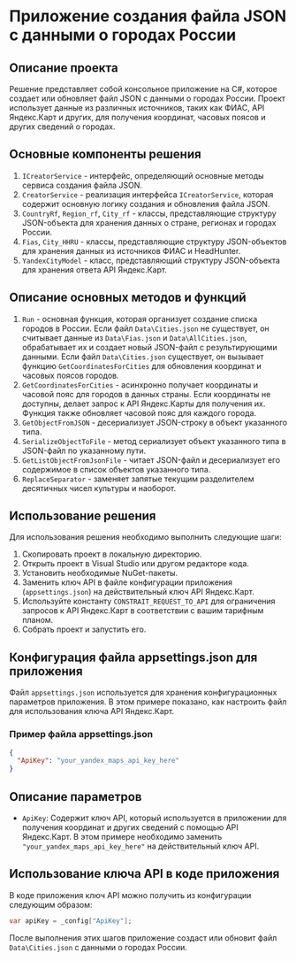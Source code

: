 # Приложение создания файла JSON с данными о городах России

## Описание проекта

Решение представляет собой консольное приложение на C#, которое создает или обновляет файл JSON с данными о городах России. Проект использует данные из различных источников, таких как ФИАС, API Яндекс.Карт и других, для получения координат, часовых поясов и других сведений о городах.

## Основные компоненты решения

1. `ICreatorService` - интерфейс, определяющий основные методы сервиса создания файла JSON.
2. `CreatorService` - реализация интерфейса `ICreatorService`, которая содержит основную логику создания и обновления файла JSON.
3. `CountryRf`, `Region_rf`, `City_rf` - классы, представляющие структуру JSON-объекта для хранения данных о стране, регионах и городах России.
4. `Fias`, `City_HHRU` - классы, представляющие структуру JSON-объектов для хранения данных из источников ФИАС и HeadHunter.
5. `YandexCityModel` - класс, представляющий структуру JSON-объекта для хранения ответа API Яндекс.Карт.

## Описание основных методов и функций

1. `Run` - основная функция, которая организует создание списка городов в России. Если файл `Data\Cities.json` не существует, он считывает данные из `Data\Fias.json` и `Data\AllCities.json`, обрабатывает их и создает новый JSON-файл с результирующими данными. Если файл `Data\Cities.json` существует, он вызывает функцию `GetCoordinatesForCities` для обновления координат и часовых поясов городов.
2. `GetCoordinatesForCities` - асинхронно получает координаты и часовой пояс для городов в данных страны. Если координаты не доступны, делает запрос к API Яндекс.Карты для получения их. Функция также обновляет часовой пояс для каждого города.
3. `GetObjectFromJSON` - десериализует JSON-строку в объект указанного типа.
4. `SerializeObjectToFile` - метод сериализует объект указанного типа в JSON-файл по указанному пути.
5. `GetListObjectFromJsonFile` - читает JSON-файл и десериализует его содержимое в список объектов указанного типа.
6. `ReplaceSeparator` - заменяет запятые текущим разделителем десятичных чисел культуры и наоборот.

## Использование решения

Для использования решения необходимо выполнить следующие шаги:

1. Скопировать проект в локальную директорию.
2. Открыть проект в Visual Studio или другом редакторе кода.
3. Установить необходимые NuGet-пакеты.
4. Заменить ключ API в файле конфигурации приложения (`appsettings.json`) на действительный ключ API Яндекс.Карт.
5. Используйте константу `CONSTRAIT_REQUEST_TO_API` для ограничения запросов к API Яндекс.Карт в соответствии с вашим тарифным планом.
6. Собрать проект и запустить его.

## Конфигурация файла appsettings.json для приложения

Файл `appsettings.json` используется для хранения конфигурационных параметров приложения. В этом примере показано, как настроить файл для использования ключа API Яндекс.Карт.

### Пример файла appsettings.json

```json
{
  "ApiKey": "your_yandex_maps_api_key_here"
}
```

## Описание параметров

- `ApiKey`: Содержит ключ API, который используется в приложении для получения координат и других сведений с помощью API Яндекс.Карт. В этом примере необходимо заменить `"your_yandex_maps_api_key_here"` на действительный ключ API.

## Использование ключа API в коде приложения

В коде приложения ключ API можно получить из конфигурации следующим образом:

```csharp
var apiKey = _config["ApiKey"];
```

После выполнения этих шагов приложение создаст или обновит файл `Data\Cities.json` с данными о городах России.
